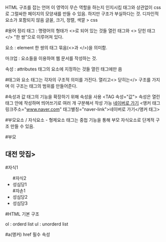 HTML
 구조를 잡는 언어
	이 영역이 무슨 역할을 하는지 인지시킴
	태그와 상관없이 css로 그럴싸한 페이지의 모양새를 만들 수 있음.
	하지만 구조가 부실하다는 것.
 디자인적 요소가 포함되지 않음
	글꼴, 크기, 정렬, 색깔 > css


#용어 정리
 태그 : 명령어의 형태가 <>로 되어 있는 것들
	열린 태그와 <> 닫힌 태그 </> "한 쌍"으로 이루어져 있다.

 요소 : element
	한 쌍의 태그 묶음(<>과 </>)을 의미함.

 마크업 : 요소들을 이용하여 웹 문서를 작성하는 것.

 속성 : attributes
	태그의 요소에 지정하는 것들
	열린 태그에만 씀

#태그와 요소
 태그는 각자의 구조적 의미를 가진다.
 열리고<> 닫히는</> 구조를 가지며
 이 구조는 태그의 범위를 만들어준다.

#속성과 값
 태그의 기능을 확장하기 위해 속성을 사용
	<TAG 속성="값"></TAG>
 속성은 열린 태그 안에 작성하며
 띄어쓰기로 여러 개 구분해서 작성 가능
	<a href="www.naver.com" class="naver-link">네이버로 가기</a>
	<앵커 태그 링크주소="www.naver.com" 태그별칭="naver-link">네이버로 가기</앵커 태그>

#부모요소 / 자식요소 - 형제요소
 태그는 중첩 기능을 통해 부모 자식요소로 단계적 구조 만들 수 있음.
<nav>			#부모
  <h1>대전 맛집></h1>	#자식1
  <ul>			#자식2
    <li>성심당1</li>	#자손1
    <li>성심당2</li>
    <li>성심당3</li>
  </ul>
</nav>

#HTML 기본 구조


ol : orderd list
ul : unorderd list


#a(앵커)
href  필수 속성